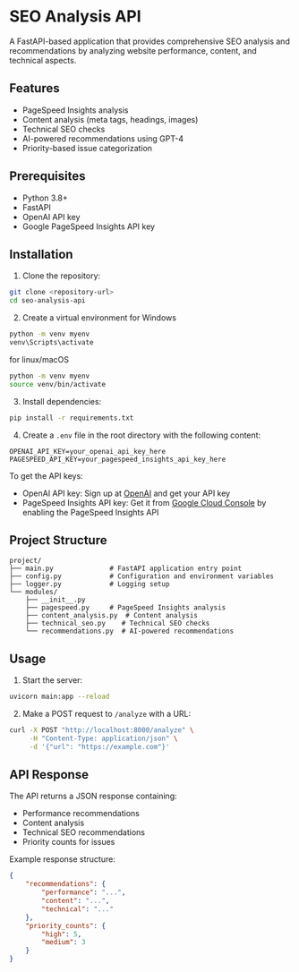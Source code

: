 # SEO Analysis API

A FastAPI-based application that provides comprehensive SEO analysis and recommendations by analyzing website performance, content, and technical aspects.

## Features

- PageSpeed Insights analysis
- Content analysis (meta tags, headings, images)
- Technical SEO checks
- AI-powered recommendations using GPT-4
- Priority-based issue categorization

## Prerequisites

- Python 3.8+
- FastAPI
- OpenAI API key
- Google PageSpeed Insights API key

## Installation

1. Clone the repository:
```bash
git clone <repository-url>
cd seo-analysis-api
```

2. Create a virtual environment 
for Windows
```bash
python -m venv myenv
venv\Scripts\activate
```

for linux/macOS
```bash
python -m venv myenv
source venv/bin/activate
```

3. Install dependencies:
```bash
pip install -r requirements.txt
```

4. Create a `.env` file in the root directory with the following content:
```env
OPENAI_API_KEY=your_openai_api_key_here
PAGESPEED_API_KEY=your_pagespeed_insights_api_key_here
```

To get the API keys:
- OpenAI API key: Sign up at [OpenAI](https://platform.openai.com/) and get your API key
- PageSpeed Insights API key: Get it from [Google Cloud Console](https://console.cloud.google.com/apis/credentials) by enabling the PageSpeed Insights API

## Project Structure

```
project/
├── main.py              # FastAPI application entry point
├── config.py            # Configuration and environment variables
├── logger.py            # Logging setup
└── modules/
    ├── __init__.py
    ├── pagespeed.py     # PageSpeed Insights analysis
    ├── content_analysis.py  # Content analysis
    ├── technical_seo.py    # Technical SEO checks
    └── recommendations.py  # AI-powered recommendations
```

## Usage

1. Start the server:
```bash
uvicorn main:app --reload
```

2. Make a POST request to `/analyze` with a URL:
```bash
curl -X POST "http://localhost:8000/analyze" \
     -H "Content-Type: application/json" \
     -d '{"url": "https://example.com"}'
```

## API Response

The API returns a JSON response containing:
- Performance recommendations
- Content analysis
- Technical SEO recommendations
- Priority counts for issues

Example response structure:
```json
{
    "recommendations": {
        "performance": "...",
        "content": "...",
        "technical": "..."
    },
    "priority_counts": {
        "high": 5,
        "medium": 3
    }
}
```



